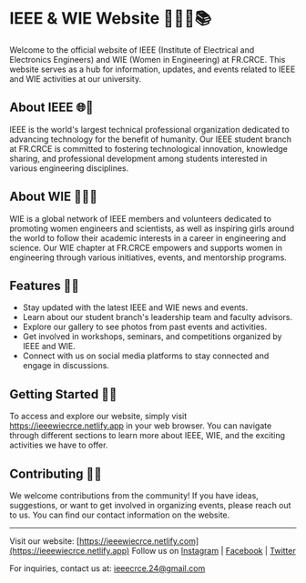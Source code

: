 # IEEE & WIE Website 👩‍💻🔌📚

Welcome to the official website of IEEE (Institute of Electrical and Electronics Engineers) and WIE (Women in Engineering) at FR.CRCE. This website serves as a hub for information, updates, and events related to IEEE and WIE activities at our university.

## About IEEE 🌐🔬

IEEE is the world's largest technical professional organization dedicated to advancing technology for the benefit of humanity. Our IEEE student branch at FR.CRCE is committed to fostering technological innovation, knowledge sharing, and professional development among students interested in various engineering disciplines.

## About WIE 🌟👩‍🔬

WIE is a global network of IEEE members and volunteers dedicated to promoting women engineers and scientists, as well as inspiring girls around the world to follow their academic interests in a career in engineering and science. Our WIE chapter at FR.CRCE empowers and supports women in engineering through various initiatives, events, and mentorship programs.

## Features 🚀📅

- Stay updated with the latest IEEE and WIE news and events.
- Learn about our student branch's leadership team and faculty advisors.
- Explore our gallery to see photos from past events and activities.
- Get involved in workshops, seminars, and competitions organized by IEEE and WIE.
- Connect with us on social media platforms to stay connected and engage in discussions.

## Getting Started 🏁🌐

To access and explore our website, simply visit https://ieeewiecrce.netlify.app in your web browser. You can navigate through different sections to learn more about IEEE, WIE, and the exciting activities we have to offer.

## Contributing 🤝🌟

We welcome contributions from the community! If you have ideas, suggestions, or want to get involved in organizing events, please reach out to us. You can find our contact information on the website.

---

Visit our website: [https://ieeewiecrce.netlify.com](https://ieeewiecrce.netlify.app)
Follow us on [Instagram](https://www.instagram.com/ieee_crce) | [Facebook](https://www.facebook.com/IeeeCrce) | [Twitter](https://twitter.com/IEEE_CRCE)

For inquiries, contact us at: [ieeecrce.24@gmail.com](mailto:ieeecrce.24@gmail.com)
